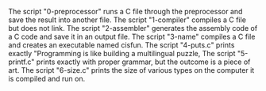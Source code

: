 The script "0-preprocessor" runs a C file through the preprocessor and save the result into another file.
The script "1-compiler" compiles a C file but does not link.
The script "2-assembler" generates the assembly code of a C code and save it in an output file.
The script "3-name" compiles a C file and creates an executable named cisfun.
The script "4-puts.c" prints exactly "Programming is like building a multilingual puzzle,
The script "5-printf.c" prints exactly with proper grammar, but the outcome is a piece of art.
The script "6-size.c" prints the size of various types on the computer it is compiled and run on.
